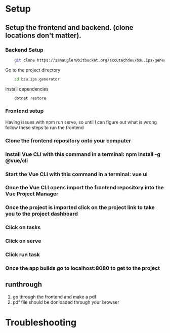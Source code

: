 # Setup

## Setup the frontend and backend. (clone locations don't matter).

### Backend Setup 
```bash
    git clone https://sanaugler@bitbucket.org/accutechdev/bsu.ips-generator.backend.git
```

Go to the project directory

```bash
    cd bsu.ips.generator
```

Install dependencies

```bash
    dotnet restore
```

### Frontend setup
Having issues with npm run serve, so until I can figure out what is wrong follow these steps to run the frontend

### Clone the frontend repository onto your computer
### Install Vue CLI with this command in a terminal: npm install -g @vue/cli
### Start the Vue CLI with this command in a terminal: vue ui
### Once the Vue CLI opens import the frontend repository into the Vue Project Manager
### Once the project is imported click on the project link to take you to the project dashboard
### Click on tasks
### Click on serve
### Click run task
### Once the app builds go to localhost:8080 to get to the project

## runthrough 
1. go through the frontend and make a pdf
1. pdf file should be donloaded through your browser

# Troubleshooting


